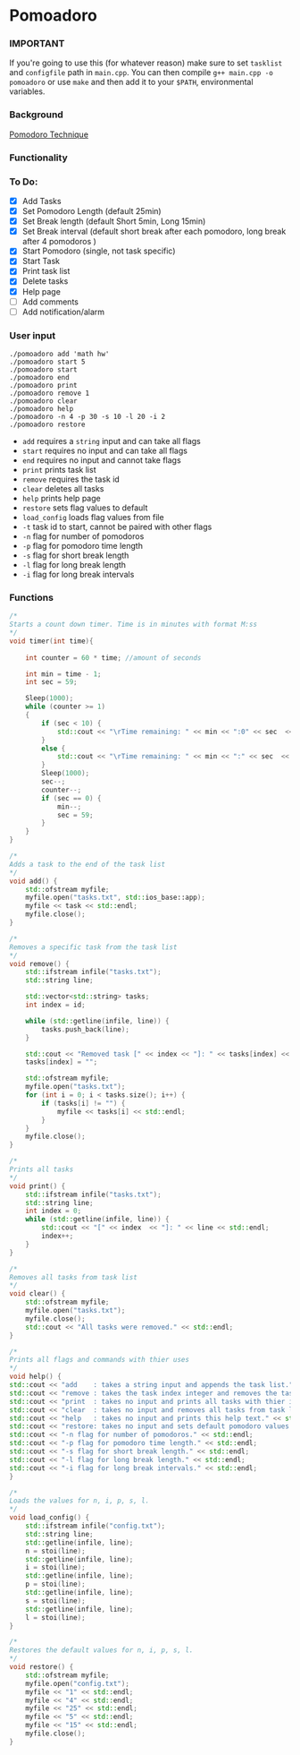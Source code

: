 # Pomoadoro

### IMPORTANT

If you're going to use this (for whatever reason) make sure to set `tasklist` and `configfile` path in `main.cpp`.
You can then compile `g++ main.cpp -o pomoadoro` or use `make` and then add it to your `$PATH`, environmental variables.

### Background

[Pomodoro Technique](https://github.com/adoante/Pomoadoro/blob/main/Pomodoro%20Technique.md)
### Functionality

### To Do:

- [x] Add Tasks
- [x] Set Pomodoro Length (default 25min)
- [x] Set Break length (default Short 5min, Long 15min)
- [x] Set Break interval (default short break after each pomodoro, long break after 4 pomodoros )
- [x] Start Pomodoro (single, not task specific)
- [X] Start Task
- [x] Print task list
- [x] Delete tasks
- [x] Help page
- [ ] Add comments
- [ ] Add notification/alarm
### User input

```
./pomoadoro add 'math hw'
./pomoadoro start 5
./pomoadoro start
./pomoadoro end
./pomoadoro print
./pomoadoro remove 1
./pomoadoro clear
./pomoadoro help
./pomoadoro -n 4 -p 30 -s 10 -l 20 -i 2
./pomoadoro restore
```

- `add` requires a `string` input and can take all flags
- `start` requires no input and can take all flags
- `end` requires no input and cannot take flags
- `print` prints task list
- `remove` requires the task id
- `clear` deletes all tasks
- `help` prints help page
- `restore` sets flag values to default
- `load_config` loads flag values from file
- `-t` task id to start, cannot be paired with other flags
- `-n` flag for number of pomodoros
- `-p` flag for pomodoro time length
- `-s` flag for short break length
- `-l` flag for long break length
- `-i` flag for long break intervals
### Functions

```c++
/*
Starts a count down timer. Time is in minutes with format M:ss
*/
void timer(int time){
	
	int counter = 60 * time; //amount of seconds

	int min = time - 1;
	int sec = 59;

    Sleep(1000);
    while (counter >= 1)
    {
        if (sec < 10) {
			std::cout << "\rTime remaining: " << min << ":0" << sec  << std::flush;
		}
		else {
			std::cout << "\rTime remaining: " << min << ":" << sec  << std::flush;
		}
        Sleep(1000);
		sec--;
        counter--;
		if (sec == 0) {
			min--;
			sec = 59;
		}
    }
}
```

```c++
/*
Adds a task to the end of the task list
*/
void add() {
	std::ofstream myfile;
	myfile.open("tasks.txt", std::ios_base::app);
	myfile << task << std::endl;
	myfile.close();
}
```

```c++
/*
Removes a specific task from the task list
*/
void remove() {
	std::ifstream infile("tasks.txt");
	std::string line;

	std::vector<std::string> tasks;
	int index = id;

	while (std::getline(infile, line)) {
		tasks.push_back(line);
	}

	std::cout << "Removed task [" << index << "]: " << tasks[index] << std::endl;
	tasks[index] = "";

	std::ofstream myfile;
	myfile.open("tasks.txt");
	for (int i = 0; i < tasks.size(); i++) {
		if (tasks[i] != "") {
			myfile << tasks[i] << std::endl;
		}
	}
	myfile.close();
}
```

```c++
/*
Prints all tasks
*/
void print() {
	std::ifstream infile("tasks.txt");
	std::string line;
	int index = 0;
	while (std::getline(infile, line)) {
		std::cout << "[" << index  << "]: " << line << std::endl;
		index++;
	}
}
```

```c++
/*
Removes all tasks from task list
*/
void clear() {
	std::ofstream myfile;
	myfile.open("tasks.txt");
	myfile.close();
	std::cout << "All tasks were removed." << std::endl;
}
```

```c++
/*
Prints all flags and commands with thier uses
*/
void help() {
std::cout << "add    : takes a string input and appends the task list." << std::endl;
std::cout << "remove : takes the task index integer and removes the task from task list." << std::endl;
std::cout << "print  : takes no input and prints all tasks with thier index." << std::endl;
std::cout << "clear  : takes no input and removes all tasks from task list file." << std::endl;
std::cout << "help   : takes no input and prints this help text." << std::endl;
std::cout << "restore: takes no input and sets default pomodoro values." << std::endl;
std::cout << "-n flag for number of pomodoros." << std::endl;
std::cout << "-p flag for pomodoro time length." << std::endl;
std::cout << "-s flag for short break length." << std::endl;
std::cout << "-l flag for long break length." << std::endl;
std::cout << "-i flag for long break intervals." << std::endl;
}
```

```c++
/*
Loads the values for n, i, p, s, l.
*/
void load_config() {
	std::ifstream infile("config.txt");
	std::string line;
	std::getline(infile, line);
	n = stoi(line);
	std::getline(infile, line);
	i = stoi(line);
	std::getline(infile, line);
	p = stoi(line);
	std::getline(infile, line);
	s = stoi(line);
	std::getline(infile, line);
	l = stoi(line);
}
```

```c++
/*
Restores the default values for n, i, p, s, l.
*/
void restore() {
	std::ofstream myfile;
	myfile.open("config.txt");
	myfile << "1" << std::endl;
	myfile << "4" << std::endl;
	myfile << "25" << std::endl;
	myfile << "5" << std::endl;
	myfile << "15" << std::endl;
	myfile.close();
}
```

